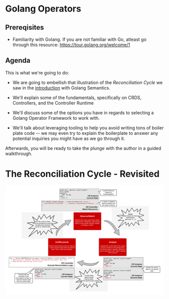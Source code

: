 # Golang Operators

## Prereqisites

- Familiarity with Golang. If you are not familiar with Go, atleast go through this resource: https://tour.golang.org/welcome/1

## Agenda

This is what we're going to do: 

- We are going to embellish that illustration of the _Reconciliation Cycle_ we saw in the [introduction](../01/01-introduction.md#how-do-operators-work) with Golang Semantics.

- We'll explain some of the fundamentals, specifically on CRDS, Controllers, and the Controller Runtime 

- We'll discuss some of the options you have in regards to selecting a Golang Operator Framework to work with. 

- We'll talk about leveraging tooling to help you avoid writing tons of boiler plate code -- we may even try to explain the boilerplate to answer any potential inquiries you might have as we go through it. 

Afterwards, you will be ready to take the plunge with the author in a guided walkthrough. 

# The Reconciliation Cycle - Revisited

![](../assets/resource-controller-reconciliation-cycle-golang-operators.png)